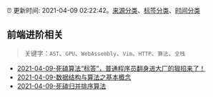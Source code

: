 :alarm_clock: 更新时间: 2021-04-09 02:22:42。[来源分类](../README.md)、[标签分类](../TAGS.md)、[时间分类](../TIMELINE.md)

## 前端进阶相关


> 关键字：`AST`、`GPU`、`WebAssembly`、`Vim`、`HTTP`、`算法`、`全栈`



- [2021-04-09-死磕算法“标答”，普通程序员翻身进大厂的狠招来了！](https://www.v2ex.com/t/769300) 
- [2021-04-09-数据结构与算法之基本概念](https://toutiao.io/k/0krawf7) 
- [2021-04-09-死磕归并排序算法](https://toutiao.io/k/2fu7lz7) 